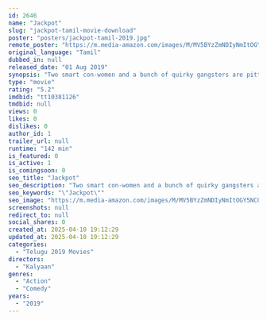 ```yaml
---
id: 2646
name: "Jackpot"
slug: "jackpot-tamil-movie-download"
poster: "posters/jackpot-tamil-2019.jpg"
remote_poster: "https://m.media-amazon.com/images/M/MV5BYzZmNDIyNmItOGY5NC00ZDNlLTg5YWEtNGE5ZWFiODE4ODNjXkEyXkFqcGdeQXVyODIwMDI1NjM@._V1_SX300.jpg"
original_language: "Tamil"
dubbed_in: null
released_date: "01 Aug 2019"
synopsis: "Two smart con-women and a bunch of quirky gangsters are pitted against each other while in pursuit of a mythical vessel fabled for its powers."
type: "movie"
rating: "5.2"
imdbid: "tt10381126"
tmdbid: null
views: 0
likes: 0
dislikes: 0
author_id: 1
trailer_url: null
runtime: "142 min"
is_featured: 0
is_active: 1
is_comingsoon: 0
seo_title: "Jackpot"
seo_description: "Two smart con-women and a bunch of quirky gangsters are pitted against each other while in pursuit of a mythical vessel fabled for its powers."
seo_keywords: "\"Jackpot\""
seo_image: "https://m.media-amazon.com/images/M/MV5BYzZmNDIyNmItOGY5NC00ZDNlLTg5YWEtNGE5ZWFiODE4ODNjXkEyXkFqcGdeQXVyODIwMDI1NjM@._V1_SX300.jpg"
screenshots: null
redirect_to: null
social_shares: 0
created_at: 2025-04-10 19:12:29
updated_at: 2025-04-10 19:12:29
categories:
  - "Telugu 2019 Movies"
directors:
  - "Kalyaan"
genres:
  - "Action"
  - "Comedy"
years:
  - "2019"
---
```

